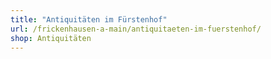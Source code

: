 ```yaml
---
title: "Antiquitäten im Fürstenhof"
url: /frickenhausen-a-main/antiquitaeten-im-fuerstenhof/
shop: Antiquitäten
---
```

